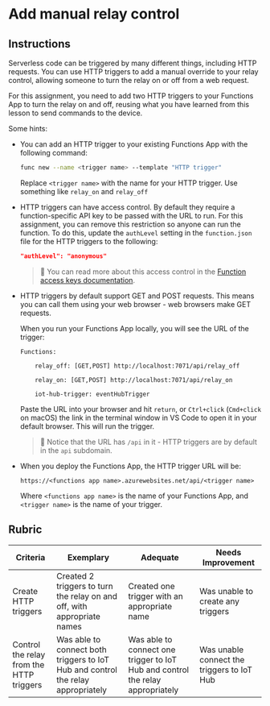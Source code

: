 # Add manual relay control

## Instructions

Serverless code can be triggered by many different things, including HTTP requests. You can use HTTP triggers to add a manual override to your relay control, allowing someone to turn the relay on or off from a web request.

For this assignment, you need to add two HTTP triggers to your Functions App to turn the relay on and off, reusing what you have learned from this lesson to send commands to the device.

Some hints:

* You can add an HTTP trigger to your existing Functions App with the following command:

    ```sh
    func new --name <trigger name> --template "HTTP trigger"
    ```

    Replace `<trigger name>` with the name for your HTTP trigger. Use something like `relay_on` and `relay_off`

* HTTP triggers can have access control. By default they require a function-specific API key to be passed with the URL to run. For this assignment, you can remove this restriction so anyone can run the function. To do this, update the `authLevel` setting in the `function.json` file for the HTTP triggers to the following:

    ```json
    "authLevel": "anonymous"
    ```

    > 💁 You can read more about this access control in the [Function access keys documentation](https://docs.microsoft.com/azure/azure-functions/functions-bindings-http-webhook-trigger?WT.mc_id=academic-17441-jabenn#authorization-keys).

* HTTP triggers by default support GET and POST requests. This means you can call them using your web browser - web browsers make GET requests.

    When you run your Functions App locally, you will see the URL of the trigger:

    ```output
    Functions:

        relay_off: [GET,POST] http://localhost:7071/api/relay_off

        relay_on: [GET,POST] http://localhost:7071/api/relay_on

        iot-hub-trigger: eventHubTrigger
    ```

    Paste the URL into your browser and hit `return`, or `Ctrl+click` (`Cmd+click` on macOS) the link in the terminal window in VS Code to open it in your default browser. This will run the trigger.

    > 💁 Notice that the URL has `/api` in it - HTTP triggers are by default in the `api` subdomain.

* When you deploy the Functions App, the HTTP trigger URL will be:

    `https://<functions app name>.azurewebsites.net/api/<trigger name>`

    Where `<functions app name>` is the name of your Functions App, and `<trigger name>` is the name of your trigger.

## Rubric

| Criteria | Exemplary | Adequate | Needs Improvement |
| -------- | --------- | -------- | ----------------- |
| Create HTTP triggers | Created 2 triggers to turn the relay on and off, with appropriate names | Created one trigger with an appropriate name | Was unable to create any triggers |
| Control the relay from the HTTP triggers | Was able to connect both triggers to IoT Hub and control the relay appropriately | Was able to connect one trigger to IoT Hub and control the relay appropriately | Was unable connect the triggers to IoT Hub |
